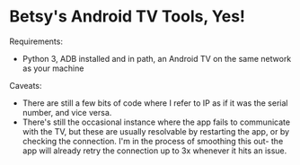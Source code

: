 # Betsy's Android TV Tools, Yes!

Requirements:
* Python 3, ADB installed and in path, an Android TV on the same network as your machine

Caveats:
* There are still a few bits of code where I refer to IP as if it was the serial number, and vice versa.
* There's still the occasional instance where the app fails to communicate with the TV, but these are usually resolvable by restarting the app, or by checking the connection. I'm in the process of smoothing this out- the app will already retry the connection up to 3x whenever it hits an issue.